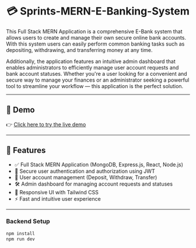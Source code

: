 <h1 id="title" align="center">💳 Sprints-MERN-E-Banking-System</h1>

<p id="description">
This Full Stack MERN Application is a comprehensive E-Bank system that allows users to create and manage their own secure online bank accounts. 
With this system users can easily perform common banking tasks such as depositing, withdrawing, and transferring money at any time. 

Additionally, the application features an intuitive admin dashboard that enables administrators to efficiently manage user account requests and bank account statuses. 
Whether you're a user looking for a convenient and secure way to manage your finances or an administrator seeking a powerful tool to streamline your workflow — this application is the perfect solution.
</p>

---

## 🚀 Demo  
👉 [Click here to try the live demo](https://ebank-2t3r.onrender.com)

---

## 🧐 Features

- ✅ Full Stack MERN Application (MongoDB, Express.js, React, Node.js)  
- 🔐 Secure user authentication and authorization using JWT  
- 🏦 User account management (Deposit, Withdraw, Transfer)  
- 🛠️ Admin dashboard for managing account requests and statuses  
- 📱 Responsive UI with Tailwind CSS  
- ⚡ Fast and intuitive user experience  

---

### Backend Setup
```bash
npm install
npm run dev


